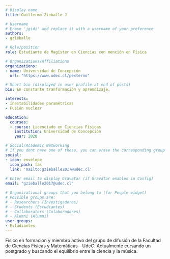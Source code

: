 ```yaml
---
# Display name
title: Guillermo Zieballe J

# Username
# Erase 'jgidi' and replace it with a username of your preference
authors:
- gzieballe

# Role/position
role: Estudiante de Magíster en Ciencias con mención en Física

# Organizations/Affiliations
organizations:
- name: Universidad de Concepción
  url: "https://www.udec.cl/pexterno"

# Short bio (displayed in user profile at end of posts)
bio: En constante tranformación y aprendizaje.

interests:
- Inestabilidades paramétricas
- Fusión nuclear

education:
  courses:
  - course: Licenciado en Ciencias Físicas
    institution: Universidad de Concepción
    year: 2020

# Social/Academic Networking
# If you dont have one of these, you can erase the corresponding group
social:
- icon: envelope
  icon_pack: fas
  link: 'mailto:gzieballe2017@udec.cl'
  
# Enter email to display Gravatar (if Gravatar enabled in Config)
email: "gzieballe2017@udec.cl"

# Organizational groups that you belong to (for People widget)
# Possible groups are:
# - Researchers (Investigadores)
# - Students (Estudiantes)
# - Collaborators (Colaboradores)
# - Alumni (Alumni)
user_groups:
- Estudiantes
---
```


Físico en formación y miembro activo del grupo de difusión de la Facultad de Ciencias Físicas y Matemáticas - UdeC. Actualmente cursando un postgrado y buscando el equilibrio entre la ciencia y la música.
